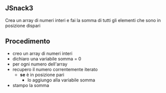 ## JSnack3

Crea un array di numeri interi e fai la somma di tutti gli elementi che sono in posizione dispari

## Procedimento

- creo un array di numeri interi
- dichiaro una variabile somma = 0
- per ogni numero dell'array
- recupero il numero correntemente iterato
  - **se** è in posizione pari
    - lo aggiungo alla variabile somma
- stampo la somma
